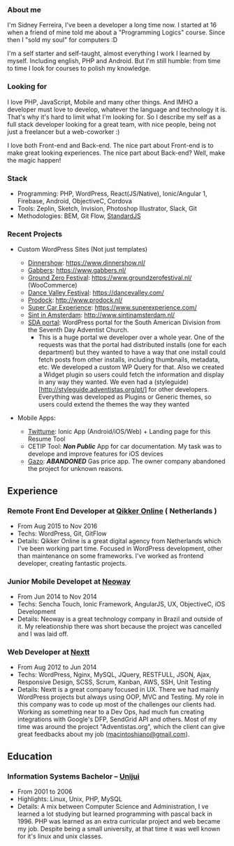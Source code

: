 ### About me ###

I'm Sidney Ferreira, I've been a developer a long time now. 
I started at 16 when a friend of mine told me about a "Programming Logics" course.
Since then I "sold my soul" for computers :D

I'm a self starter and self-taught, almost everything I work I learned by myself. Including english, PHP and Android.
But I'm still humble: from time to time I look for courses to polish my knowledge.

### Looking for ###
I love PHP, JavaScript, Mobile and many other things. And IMHO a developer must love to develop, whatever the language and technology it is. That's why it's hard to limit what I'm looking for. So I describe my self as a full stack developer looking for a great team, with nice people, being not just a freelancer but a web-coworker :)

I love both Front-end and Back-end. The nice part about Front-end is to make great looking experiences. The nice part about Back-end? Well, make the magic happen!

### Stack ###

* Programming: PHP, WordPress, React(JS/Native), Ionic/Angular 1, Firebase, Android, ObjectiveC, Cordova
* Tools: Zeplin, Sketch, Invision, Photoshop Illustrator, Slack, Git
* Methodologies: BEM, Git Flow, [StandardJS](https://standardjs.com/)

### Recent Projects ###

* Custom WordPress Sites (Not just templates)
  * [Dinnershow](https://www.dinnershow.nl/): https://www.dinnershow.nl/
  * [Gabbers](https://www.gabbers.nl/): https://www.gabbers.nl/
  * [Ground Zero Festival](https://www.groundzerofestival.nl/): https://www.groundzerofestival.nl/ (WooCommerce)
  * [Dance Valley Festival](https://dancevalley.com/): https://dancevalley.com/
  * [Prodock](http://www.prodock.nl/): http://www.prodock.nl/ 
  * [Super Car Experience](https://www.superexperience.com/): https://www.superexperience.com/
  * [Sint in Amsterdam](http://www.sintinamsterdam.nl/): http://www.sintinamsterdam.nl/
  * [SDA portal](http://www.adventistas.org/pt/): WordPress portal for the South American Division from the Seventh Day Adventist Church.
    * This is a huge portal we developer over a whole year. One of the requests was that the portal had distributed installs (one for each department) but they wanted to have a way that one install could fetch posts from other installs, including thumbnails, metadata, etc. We developed a custom WP Query for that. Also we created a Widget plugin so users could fetch the information and display in any way they wanted. We even had a (styleguide)[http://styleguide.adventistas.org/pt/] for other developers. Everything was developed as Plugins or Generic themes, so users could extend the themes the way they wanted
  
* Mobile Apps:
  * [Twittume](http://twittume.com/): Ionic App (Android/iOS/Web) + Landing page for this Resume Tool
  * CETIP Tool: **_Non Public_** App for car documentation. My task was to develope and improve features for iOS devices
  * [Gazo](https://play.google.com/store/apps/details?id=br.com.neoway.gazo): **_ABANDONED_** Gas price app. The owner company abandoned the project for unknown reasons.

## Experience ##
### Remote Front End Developer at [Qikker Online](https://qikkeronline.nl/) ( Netherlands ) ###
 * From Aug 2015 to Nov 2016
 * Techs: WordPress, Git, GitFlow
 * Details: Qikker Online is a great digital agency from Netherlands which I've been working part time. Focused in WordPress development, other than maintenance on some frameworks. I've worked as frontend developer, creating fantastic projects.

### Junior Mobile Developet at [Neoway](http://www.neoway.com.br/) ###
 * From Jun 2014 to Nov 2014
 * Techs: Sencha Touch, Ionic Framework, AngularJS, UX, ObjectiveC, iOS Development
 * Details: Neoway is a great technology company in Brazil and outside of it. My releationship there was short because the project was cancelled and I was laid off.
 
### Web Developer at [Nextt](http://www.nextt.com.br/) ### 
 * From Aug 2012 to Jun 2014
 * Techs: WordPress, Nginx, MySQL, JQuery, RESTFULL, JSON, Ajax, Responsive Design, SCSS, Scrum, Kanban, AWS, SSH, Unit Testing
 * Details: Nextt is a great company focused in UX. There we had mainly WordPress projects but always using OOP, MVC and Testing. My role in this company was to code up most of the challenges our clients had. Working as something near to a Dev Ops, had much fun creating integrations with Google's DFP, SendGrid API and others. Most of my time was around the project "Adventistas.org", which the client can give great feedbacks about my job (macintoshiano@gmail.com).

## Education ##
### Information Systems Bachelor – [Unijui](http://www.unijui.edu.br/) ###
 * From 2001 to 2006
 * Highlights: Linux, Unix, PHP, MySQL
 * Details: A mix between Computer Science and Administration, I ve learned a lot studying but learned programming with pascal back in 1996. PHP was learned as an extra curricular project and web became my job. Despite being a small university, at that time it was well known for it's linux and unix classes.
 
 

